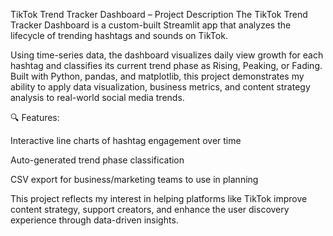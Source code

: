 TikTok Trend Tracker Dashboard – Project Description
The TikTok Trend Tracker Dashboard is a custom-built Streamlit app that analyzes the lifecycle of trending hashtags and sounds on TikTok.

Using time-series data, the dashboard visualizes daily view growth for each hashtag and classifies its current trend phase as Rising, Peaking, or Fading. Built with Python, pandas, and matplotlib, this project demonstrates my ability to apply data visualization, business metrics, and content strategy analysis to real-world social media trends.

🔍 Features:

Interactive line charts of hashtag engagement over time

Auto-generated trend phase classification

CSV export for business/marketing teams to use in planning

This project reflects my interest in helping platforms like TikTok improve content strategy, support creators, and enhance the user discovery experience through data-driven insights.
